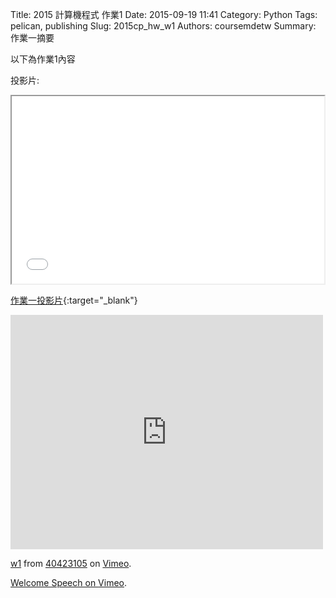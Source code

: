 Title: 2015 計算機程式 作業1
Date: 2015-09-19 11:41
Category: Python
Tags: pelican, publishing
Slug: 2015cp_hw_w1
Authors: coursemdetw
Summary: 作業一摘要

以下為作業1內容

投影片:

<iframe src="40423113_cp_w1_p.html" width="500" height="300"></iframe>

[作業一投影片](40423113_cp_w1_p.html){:target="_blank"}
<iframe src="https://player.vimeo.com/video/144854769" width="500" height="375" frameborder="0" webkitallowfullscreen mozallowfullscreen allowfullscreen></iframe> <p><a href="https://vimeo.com/144854769">w1</a> from <a href="https://vimeo.com/user44512429">40423105</a> on <a href="https://vimeo.com">Vimeo</a>.</p>





<p><a href="https://vimeo.com/137724068">Welcome Speech on <a href="https://vimeo.com">Vimeo</a>.</p>
